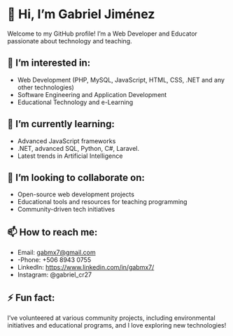  # 👋 Hi, I’m Gabriel Jiménez

Welcome to my GitHub profile!
I’m a Web Developer and Educator passionate about technology and teaching.

## 👀 I’m interested in:
- Web Development (PHP, MySQL, JavaScript, HTML, CSS, .NET and any other technologies)
- Software Engineering and Application Development
- Educational Technology and e-Learning

## 🌱 I’m currently learning:
- Advanced JavaScript frameworks
- .NET, advanced SQL, Python, C#, Laravel.
- Latest trends in Artificial Intelligence

## 💞️ I’m looking to collaborate on:
- Open-source web development projects
- Educational tools and resources for teaching programming
- Community-driven tech initiatives

## 📫 How to reach me:
- Email: gabmx7@gmail.com
- -Phone: +506 8943 0755
- LinkedIn: https://www.linkedin.com/in/gabmx7/
- Instagram: @gabriel_cr27

## ⚡ Fun fact:
I’ve volunteered at various community projects, including environmental initiatives and educational programs, and I love exploring new technologies!
